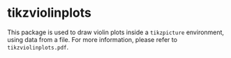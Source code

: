 tikzviolinplots
===============

This package is used to draw violin plots inside a `tikzpicture` environment,
using data from a file. For more information, please refer to
`tikzviolinplots.pdf`.

